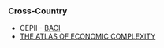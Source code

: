 



### Cross-Country

- CEPII - [BACI](http://www.cepii.fr/CEPII/en/bdd_modele/presentation.asp?id=37)
- [THE ATLAS OF ECONOMIC COMPLEXITY](https://atlas.cid.harvard.edu/)

